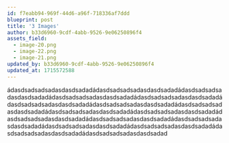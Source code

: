 ```yaml
---
id: f7eabb94-969f-44d6-a96f-718336af7ddd
blueprint: post
title: '3 Images'
author: b33d6960-9cdf-4abb-9526-9e06250896f4
assets_field:
  - image-20.png
  - image-22.png
  - image-21.png
updated_by: b33d6960-9cdf-4abb-9526-9e06250896f4
updated_at: 1715572588
---
```

ádasdsadsadsadasdasdsadadádasdsadsadsadasdasdsadadádasdsadsadsadasdasdsadadádasdsadsadsadasdasdsadadádasdsadsadsadasdasdsadadádasdsadsadsadasdasdsadadádasdsadsadsadasdasdsadadádasdsadsadsadasdasdsadadádasdsadsadsadasdasdsadadádasdsadsadsadasdasdsadadádasdsadsadsadasdasdsadadádasdsadsadsadasdasdsadadádasdsadsadsadasdasdsadadádasdsadsadsadasdasdsadadádasdsadsadsadasdasdsadadádasdsadsadsadasdasdsadadádasdsadsadsadasdasdsadad